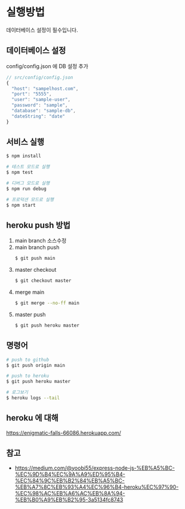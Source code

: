 # 실행방법

데이터베이스 설정이 필수입니다.

## 데이터베이스 설정

config/config.json 에 DB 설정 추가

```js
// src/config/config.json
{
  "host": "sampelhost.com",
  "port": "5555",
  "user": "sample-user",
  "password": "sample",
  "database": "sample-db",
  "dateString": "date"
}
```

## 서비스 실행

```bash
$ npm install

# 테스트 모드로 실행
$ npm test

# 디버그 모드로 실행
$ npm run debug

# 프로덕션 모드로 실행
$ npm start
```

## heroku push 방법

1. main branch 소스수정
1. main branch push
    ```bash
    $ git push main
    ```
1. master checkout
    ```bash
    $ git checkout master 
    ```
1. merge main
    ```bash
    $ git merge --no-ff main
    ```
1. master push
    ```bash
    $ git push heroku master
    ```

## 명령어

```bash
# push to github
$ git push origin main

# push to heroku
$ git push heroku master

# 로그보기
$ heroku logs --tail
```

## heroku 에 대해

https://enigmatic-falls-66086.herokuapp.com/

## 참고
- https://medium.com/@yoobi55/express-node-js-%EB%A5%BC-%EC%9D%B4%EC%9A%A9%ED%95%B4-%EC%84%9C%EB%B2%84%EB%A5%BC-%EB%A7%8C%EB%93%A4%EC%96%B4-heroku%EC%97%90-%EC%98%AC%EB%A6%AC%EB%8A%94-%EB%B0%A9%EB%B2%95-3a5134fc8743